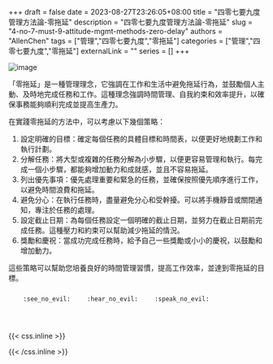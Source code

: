+++ 
draft = false
date = 2023-08-27T23:26:05+08:00
title = "四零七要九度管理方法論-零拖延"
description = "四零七要九度管理方法論-零拖延"
slug = "4-no-7-must-9-attitude-mgmt-methods-zero-delay"
authors = "AllenChen"
tags = ["管理","四零七要九度","零拖延"]
categories = ["管理","四零七要九度","零拖延"]
externalLink = ""
series = []
+++

![image](/images/post/A-rabbit-with-big-blue-eyes-learning-management-books-about-zero-delay-with-Van-Gogh-style.jpeg)

「零拖延」是一種管理理念，它強調在工作和生活中避免拖延行為，並鼓勵個人主動、及時地完成任務和工作。這種理念強調時間管理、自我約束和效率提升，以確保事務能夠順利完成並提高生產力。

在實踐零拖延的方法中，可以考慮以下幾個策略：
1. 設定明確的目標：確定每個任務的具體目標和時間表，以便更好地規劃工作和執行計劃。
2. 分解任務：將大型或複雜的任務分解為小步驟，以便更容易管理和執行。每完成一個小步驟，都能夠增加動力和成就感，並且不容易拖延。
3. 列出優先事項：優先處理重要和緊急的任務，並確保按照優先順序進行工作，以避免時間浪費和拖延。
4. 避免分心：在執行任務時，盡量避免分心和受幹擾。可以將手機靜音或關閉通知，專注於任務的處理。
5. 設定截止日期：為每個任務設定一個明確的截止日期，並努力在截止日期前完成任務。這種壓力和約束可以幫助減少拖延的情況。
6. 獎勵和慶祝：當成功完成任務時，給予自己一些獎勵或小小的慶祝，以鼓勵和增加動力。

這些策略可以幫助您培養良好的時間管理習慣，提高工作效率，並達到零拖延的目標。

<p><span class="nowrap"><span class="emojify">🙈</span> <code>:see_no_evil:</code></span>  <span class="nowrap"><span class="emojify">🙉</span> <code>:hear_no_evil:</code></span>  <span class="nowrap"><span class="emojify">🙊</span> <code>:speak_no_evil:</code></span></p>
<br>
    

{{< css.inline >}}
<style>
.emojify {
	font-family: Apple Color Emoji, Segoe UI Emoji, NotoColorEmoji, Segoe UI Symbol, Android Emoji, EmojiSymbols;
	font-size: 2rem;
	vertical-align: middle;
}
@media screen and (max-width:650px) {
  .nowrap {
    display: block;
    margin: 25px 0;
  }
}
</style>
{{< /css.inline >}}
